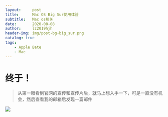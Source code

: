 ```yaml
---
layout:     post
title:      Mac OS Big Sur使用体验
subtitle:   Mac os相关
date:       2020-08-08
author:     lz2019hjh
header-img: img/post-bg-big_sur.png
catalog: true
tags:
    - Apple Bate
    - Mac
---
```


# 终于！

> 从第一眼看到官网的宣传和宣传片后，就马上想入手一下，可是一直没有机会，然后查看我的邮箱后发现一篇邮件

![](https://github.com/lz2019hjh/lz2019hjh.github.io/picture/8-27-email.png)